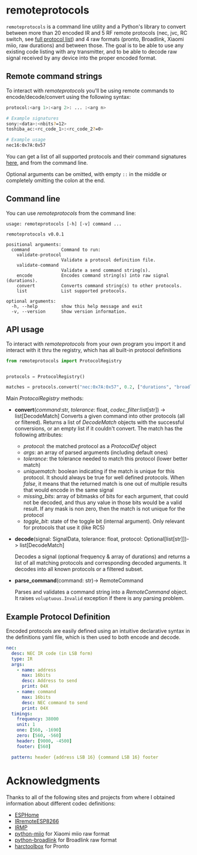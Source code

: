 # remoteprotocols

`remoteprotocols` is a command line utility and a Python's library to convert between more than 20 encoded IR and 5 RF remote protocols (nec, jvc, RC switch, see [full protocol list](https://github.com/ianchi/remoteprotocols/PROTOCOLS.md)) and 4 raw formats (pronto, Broadlink, Xiaomi miio, raw durations) and between those. The goal is to be able to use any existing code listing with any transmitter, and to be able to decode raw signal received by any device into the proper encoded format.

## Remote command strings

To interact with _remoteprotocols_ you'll be using remote commands to encode/decode/convert using the following syntax:

```bash
protocol:<arg 1>:<arg 2>: ... :<arg n>

# Example signatures
sony:<data>:<nbits?=12>
toshiba_ac:<rc_code_1>:<rc_code_2?=0>

# Example usage
nec16:0x7A:0x57
```

You can get a list of all supported protocols and their command signatures [here](https://github.com/ianchi/remoteprotocols/PROTOCOLS.md), and from the command line.

Optional arguments can be omitted, with empty `::` in the middle or completely omitting the colon at the end.

## Command line

You can use _remoteprotocols_ from the command line:

```
usage: remoteprotocols [-h] [-v] command ...

remoteprotocols v0.0.1

positional arguments:
  command            Command to run:
    validate-protocol
                     Validate a protocol definition file.
    validate-command
                     Validate a send command string(s).
    encode           Encodes command string(s) into raw signal (durations).
    convert          Converts command string(s) to other protocols.
    list             List supported protocols.

optional arguments:
  -h, --help         show this help message and exit
  -v, --version      Show version information.
```

## API usage

To interact with _remoteprotocols_ from your own program you import it and interact with it thru the registry, which has all built-in protocol definitions

```python
from remoteprotocols import ProtocolRegistry


protocols = ProtocolRegistry()

matches = protocols.convert("nec:0x7A:0x57", 0.2, ["durations", "broadlink"])

```

Main _ProtocolRegistry_ methods:

- **convert**(_command_:str, _tolerance_: float, _codec_filter_:list[str]) -> list[DecodeMatch]
  Converts a given command into other protocols (all or filtered).
  Returns a list of _DecodeMatch_ objects with the successful conversions, or an empty list if it couldn't convert.
  The match has the following attributes:

  - _protocol_: the matched protocol as a _ProtocolDef_ object
  - _args_: an array of parsed arguments (including default ones)
  - _tolerance_: the tolerance needed to match this protocol (lower better match)
  - _uniquematch_: boolean indicating if the match is unique for this protocol. It should always be true for well defined protocols. When _false_, it means that the returned match is one out of multiple results that would encode in the same signal
  - _missing_bits_: array of bitmasks of bits for each argument, that could not be decoded, and thus any value in those bits would be a valid result. If any mask is non zero, then the match is not unique for the protocol
  - _toggle_bit_: state of the toggle bit (internal argument). Only relevant for protocols that use it (like RC5)

- **decode**(signal: SignalData, tolerance: float, protocol: Optional[list[str]])-> list[DecodeMatch]

  Decodes a signal (optional frequency & array of durations) and returns a list of all matching protocols and corresponding decoded arguments. It decodes into all known protocols or a filtered subset.

- **parse_command**(command: str)-> RemoteCommand

  Parses and validates a command string into a _RemoteCommand_ object.
  It raises `voluptuous.Invalid` exception if there is any parsing problem.

## Example Protocol Definition

Encoded protocols are easily defined using an intuitive declarative syntax in the definitions yaml file, which is then used to both encode and decode.

```yaml
nec:
  desc: NEC IR code (in LSB form)
  type: IR
  args:
    - name: address
      max: 16bits
      desc: Address to send
      print: 04X
    - name: command
      max: 16bits
      desc: NEC command to send
      print: 04X
  timings:
    frequency: 38000
    unit: 1
    one: [560, -1690]
    zero: [560, -560]
    header: [9000, -4500]
    footer: [560]

  pattern: header {address LSB 16} {command LSB 16} footer
```

# Acknowledgments

Thanks to all of the following sites and projects from where I obtained information about different codec definitions:

- [ESPHome](https://github.com/esphome/esphome/tree/2022.3.0/esphome/components/remote_base)
- [IRremoteESP8266](https://crankyoldgit.github.io/IRremoteESP8266/)
- [IRMP](https://github.com/ukw100/IRMP)
- [python-miio](https://github.com/rytilahti/python-miio/blob/master/miio/chuangmi_ir.py) for Xiaomi miio raw format
- [python-broadlink](https://github.com/mjg59/python-broadlink/blob/master/protocol.md) for Broadlink raw format
- [harctoolbox](http://www.harctoolbox.org/Glossary.html#ProntoSemantics) for Pronto
